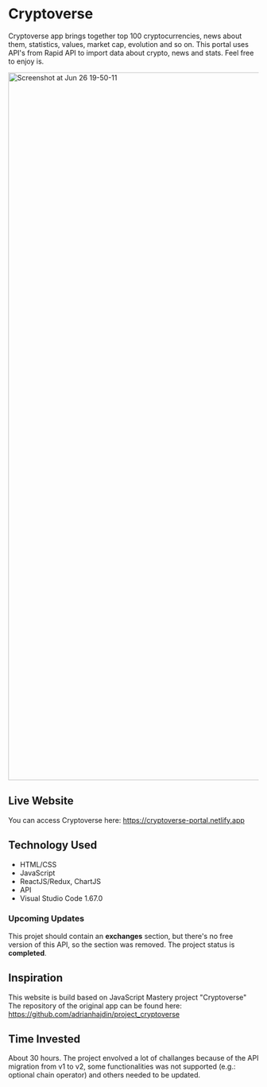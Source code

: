 # Cryptoverse

Cryptoverse app brings together top 100 cryptocurrencies, news about them, statistics, values, market cap, evolution and so on. This portal uses API's from Rapid API to import data about crypto, news and stats. Feel free to enjoy is. 

<img width="1423" alt="Screenshot at Jun 26 19-50-11" src="https://user-images.githubusercontent.com/66974377/175825074-681385c9-2d99-47bc-9da5-a843b1b10fa0.png">

## Live Website

You can access Cryptoverse here: https://cryptoverse-portal.netlify.app

## Technology Used

- HTML/CSS
- JavaScript
- ReactJS/Redux, ChartJS
- API
- Visual Studio Code 1.67.0

### Upcoming Updates

This projet should contain an **exchanges** section, but there's no free version of this API, so the section was removed. The project status is **completed**. 

## Inspiration

This website is build based on JavaScript Mastery project "Cryptoverse"
The repository of the original app can be found here: https://github.com/adrianhajdin/project_cryptoverse

## Time Invested

About 30 hours. The project envolved a lot of challanges because of the API migration from v1 to v2, some functionalities was not supported (e.g.: optional chain operator) and others needed to be updated.
